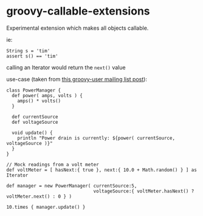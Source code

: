 # groovy-callable-extensions

Experimental extension which makes all objects callable.

ie:

    String s = 'tim'
    assert s() == 'tim'

calling an Iterator would return the `next()` value

use-case (taken from [this groovy-user mailing list post](http://groovy.329449.n5.nabble.com/Would-it-be-nice-to-support-call-on-all-objects-td5710253.html)):

    class PowerManager { 
      def power( amps, volts ) { 
        amps() * volts() 
      } 

      def currentSource 
      def voltageSource 

      void update() { 
        println "Power drain is currently: ${power( currentSource, voltageSource )}" 
      } 
    } 

    // Mock readings from a volt meter
    def voltMeter = [ hasNext:{ true }, next:{ 10.0 + Math.random() } ] as Iterator

    def manager = new PowerManager( currentSource:5,
                                    voltageSource:{ voltMeter.hasNext() ? voltMeter.next() : 0 } ) 

    10.times { manager.update() } 